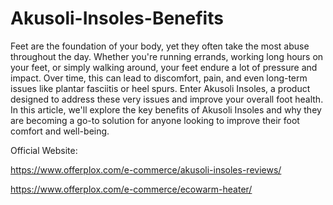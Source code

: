 # Akusoli-Insoles-Benefits

Feet are the foundation of your body, yet they often take the most abuse throughout the day. Whether you're running errands, working long hours on your feet, or simply walking around, your feet endure a lot of pressure and impact. Over time, this can lead to discomfort, pain, and even long-term issues like plantar fasciitis or heel spurs. Enter Akusoli Insoles, a product designed to address these very issues and improve your overall foot health. In this article, we'll explore the key benefits of Akusoli Insoles and why they are becoming a go-to solution for anyone looking to improve their foot comfort and well-being.

Official Website:

https://www.offerplox.com/e-commerce/akusoli-insoles-reviews/

https://www.offerplox.com/e-commerce/ecowarm-heater/
